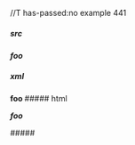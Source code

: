 //T has-passed:no
example 441
##### src
***foo***
##### xml
<?xml version="1.0" encoding="UTF-8"?>
<!DOCTYPE document SYSTEM "CommonMark.dtd">
<document xmlns="http://commonmark.org/xml/1.0">
  <paragraph>
    <emph>
      <strong>
        <text>foo</text>
      </strong>
    </emph>
  </paragraph>
</document>
##### html
<p><em><strong>foo</strong></em></p>
#####
